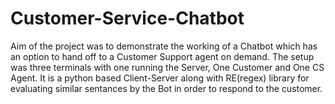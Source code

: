 # Customer-Service-Chatbot
Aim of the project was to demonstrate the working of a Chatbot which has an option to hand off to a Customer Support agent on demand.
The setup was three terminals with one running the Server, One Customer and One CS Agent. 
It is a python based Client-Server along with RE(regex) library for evaluating similar sentances by the Bot in order to respond to the customer.
